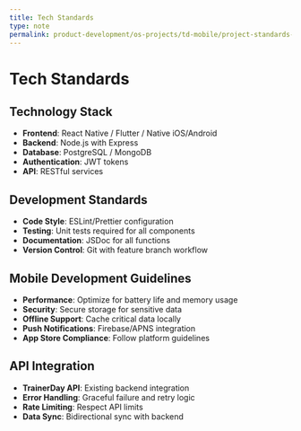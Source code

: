 ```yaml
---
title: Tech Standards
type: note
permalink: product-development/os-projects/td-mobile/project-standards-and-dev-notes/tech-standards
---
```


# Tech Standards

## Technology Stack
- **Frontend**: React Native / Flutter / Native iOS/Android
- **Backend**: Node.js with Express
- **Database**: PostgreSQL / MongoDB
- **Authentication**: JWT tokens
- **API**: RESTful services

## Development Standards
- **Code Style**: ESLint/Prettier configuration
- **Testing**: Unit tests required for all components
- **Documentation**: JSDoc for all functions
- **Version Control**: Git with feature branch workflow

## Mobile Development Guidelines
- **Performance**: Optimize for battery life and memory usage
- **Security**: Secure storage for sensitive data
- **Offline Support**: Cache critical data locally
- **Push Notifications**: Firebase/APNS integration
- **App Store Compliance**: Follow platform guidelines

## API Integration
- **TrainerDay API**: Existing backend integration
- **Error Handling**: Graceful failure and retry logic
- **Rate Limiting**: Respect API limits
- **Data Sync**: Bidirectional sync with backend